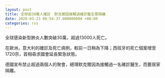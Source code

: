 ```yaml
---
layout: post
title: 全球逾30萬人確診　默克爾因接觸過確診醫生需隔離
date: 2020-03-23 06:54:37.000000000 +08:00
categories: rss
---
```


全球感染新型肺炎人數突破30萬，超過13000人死亡。

在歐洲，意大利的確診及死亡病例，較前一日稍為下降；西班牙的死亡個案增至1720宗，首相尋求國會延長緊急狀態。

德國宣布禁止超過兩個人的聚會，總理默克爾因為接觸過一名確診醫生，而要居家隔離。
